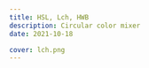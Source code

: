 ```yaml
---
title: HSL, Lch, HWB
description: Circular color mixer
date: 2021-10-18

cover: lch.png
---
```


<color-hsl />

